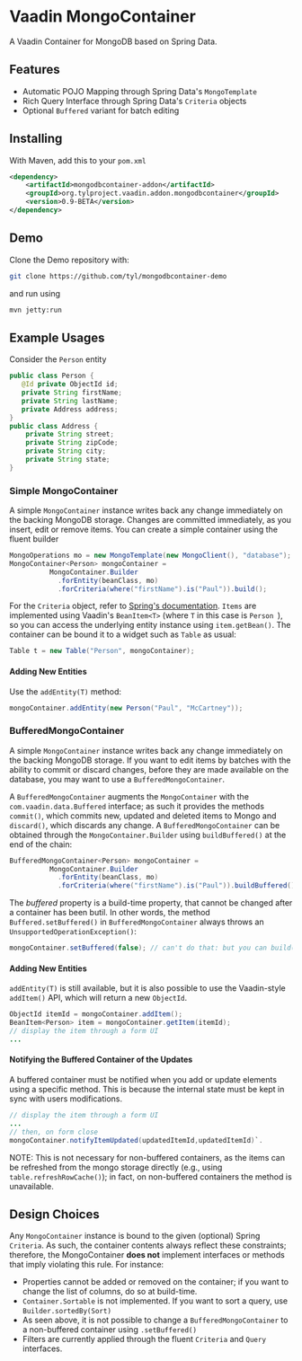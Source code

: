 # Vaadin MongoContainer

A Vaadin Container for MongoDB based on Spring Data.

## Features

- Automatic POJO Mapping through Spring Data's `MongoTemplate` 
- Rich Query Interface through Spring Data's `Criteria` objects
- Optional `Buffered` variant for batch editing


## Installing

With Maven, add this to your `pom.xml`

```xml
<dependency>
    <artifactId>mongodbcontainer-addon</artifactId>
    <groupId>org.tylproject.vaadin.addon.mongodbcontainer</groupId>
    <version>0.9-BETA</version>
</dependency>
```

## Demo

Clone the Demo repository with: 

```bash
git clone https://github.com/tyl/mongodbcontainer-demo
```

and run using


```bash
mvn jetty:run
```


## Example Usages

Consider the `Person` entity 

```java
public class Person {
   @Id private ObjectId id;
   private String firstName;
   private String lastName; 
   private Address address;
}
public class Address {
    private String street;
    private String zipCode;
    private String city;
    private String state;
}
```

### Simple MongoContainer

A simple `MongoContainer` instance writes back any change immediately on the backing MongoDB storage. Changes are committed immediately, as you insert, edit or remove items.
You can create a simple container using the fluent builder

```java
MongoOperations mo = new MongoTemplate(new MongoClient(), "database");
MongoContainer<Person> mongoContainer = 
		  MongoContainer.Builder
		    .forEntity(beanClass, mo)
		    .forCriteria(where("firstName").is("Paul")).build();
```

For the `Criteria` object, refer to [Spring's documentation](http://docs.spring.io/spring-data/mongodb/docs/current/reference/html/). 
`Items` are implemented using Vaadin's `BeanItem<T>` (where `T` in this case is `Person `), so you can access the underlying entity instance using `item.getBean()`.
The container can be bound it to a widget such as `Table` as usual:

```java
Table t = new Table("Person", mongoContainer);
```

#### Adding New Entities

Use the `addEntity(T)` method:

```java
mongoContainer.addEntity(new Person("Paul", "McCartney"));
```

### BufferedMongoContainer

A simple `MongoContainer` instance writes back any change immediately on the backing MongoDB storage. If you want to edit items by batches with the ability to commit or discard changes, before they are made available on the database, you may want to use a `BufferedMongoContainer`.

A `BufferedMongoContainer` augments the `MongoContainer` with the `com.vaadin.data.Buffered` interface; as such it provides the methods `commit()`, which commits new, updated and deleted items to Mongo and `discard()`, which discards any change.
A `BufferedMongoContainer` can be obtained through the `MongoContainer.Builder` using `buildBuffered()` at the end of the chain:

```java
BufferedMongoContainer<Person> mongoContainer = 
		  MongoContainer.Builder
		    .forEntity(beanClass, mo)
		    .forCriteria(where("firstName").is("Paul")).buildBuffered();
```

The *buffered* property is a build-time property, that cannot be changed after a container has been butil. In other words, the method
`Buffered.setBuffered()` in `BufferedMongoContainer` always throws an `UnsupportedOperationException()`:

```java
mongoContainer.setBuffered(false); // can't do that: but you can build() a non-buffered container
```

#### Adding New Entities

`addEntity(T)` is still available, but it is also possible to use the Vaadin-style `addItem()` API, which will return a new `ObjectId`.

```java
ObjectId itemId = mongoContainer.addItem();
BeanItem<Person> item = mongoContainer.getItem(itemId);
// display the item through a form UI
...
```
#### Notifying the Buffered Container of the Updates

A buffered container must be notified when you add or update elements using a specific method. This is because the internal state must be kept in sync with users modifications. 

```java
// display the item through a form UI
...
// then, on form close
mongoContainer.notifyItemUpdated(updatedItemId,updatedItemId)`.
```
NOTE: This is not necessary for non-buffered containers, as the items can be refreshed from the mongo storage directly (e.g., using `table.refreshRowCache()`); in fact, on non-buffered containers the method is unavailable.


## Design Choices 

Any `MongoContainer` instance is bound to the given (optional) Spring `Criteria`. As such, the container contents always reflect these constraints; therefore, the MongoContainer **does not** implement interfaces or methods that imply violating this rule. For instance:

- Properties cannot be added or removed on the container; if you want to change the list of columns, do so at build-time.
- `Container.Sortable` is not implemented. If you want to sort a query, use `Builder.sortedBy(Sort)`
- As seen above, it is not possible to change a `BufferedMongoContainer` to a non-buffered container using `.setBuffered()`
- Filters are currently applied through the fluent `Criteria` and `Query` interfaces.


